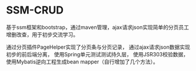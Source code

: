 # SSM-CRUD
基于ssm框架和bootstrap，通过maven管理，ajax请求json实现简单的分页员工增删改查，用于初步交流学习。

通过分页插件PageHelper实现了分页条与分页记录，
通过ajax请求json数据实现初步的前后端分离，
使用Spring单元测试测试持久层，
使用JSR303校验数据，
使用Mybatis逆向工程生成bean mapper（自行增加了几个方法）。
